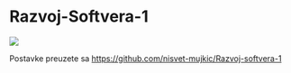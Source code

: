 # Razvoj-Softvera-1

[<img src="https://discordapp.com/api/guilds/440055845552914433/widget.png" align="center">](https://discord.gg/MFzeztS)

Postavke preuzete sa https://github.com/nisvet-mujkic/Razvoj-softvera-1